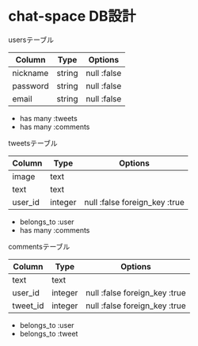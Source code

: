 # chat-space DB設計
usersテーブル

|Column|Type|Options|
|------|----|-------|
|nickname|string|null :false|
|password|string|null :false|
|email|string|null :false|

- has many :tweets
- has many :comments

tweetsテーブル

|Column|Type|Options|
|------|----|-------|
|image|text|||
|text|text|||
|user_id|integer|null :false foreign_key :true

- belongs_to :user
- has many :comments

commentsテーブル

|Column|Type|Options|
|------|----|-------|
|text|text||null :false|
|user_id|integer|null :false foreign_key :true
|tweet_id|integer|null :false foreign_key :true

- belongs_to :user
- belongs_to :tweet